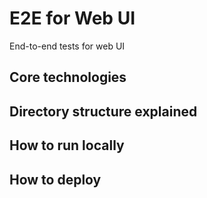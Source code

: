 # E2E for Web UI
End-to-end tests for web UI

## Core technologies

## Directory structure explained

## How to run locally

## How to deploy